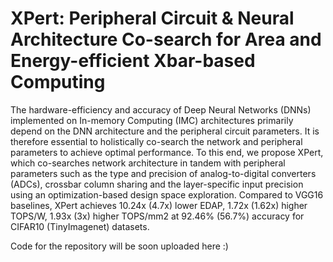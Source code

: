 # XPert: Peripheral Circuit & Neural Architecture Co-search for Area and Energy-efficient Xbar-based Computing

The hardware-efficiency and accuracy of Deep Neural Networks (DNNs) implemented on In-memory Computing (IMC) architectures primarily depend on the DNN architecture and the peripheral circuit parameters. It is therefore essential to holistically co-search the network and peripheral parameters to achieve optimal performance. To this end, we propose XPert, which co-searches network architecture in tandem with peripheral parameters such as the type and precision of analog-to-digital converters (ADCs), crossbar column sharing and the layer-specific input precision using an optimization-based design space exploration. Compared to VGG16 baselines, XPert achieves 10.24x (4.7x) lower EDAP, 1.72x (1.62x) higher TOPS/W, 1.93x (3x) higher TOPS/mm2 at 92.46% (56.7%) accuracy for CIFAR10 (TinyImagenet) datasets.

Code for the repository will be soon uploaded here :)
